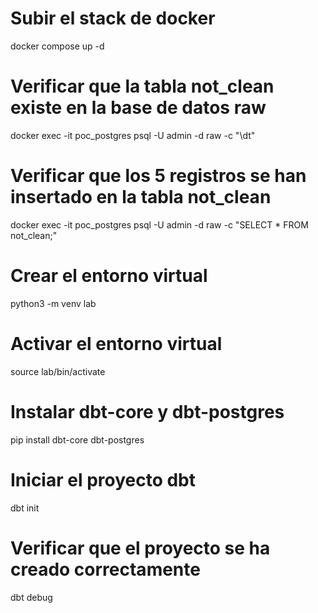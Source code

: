 
# Subir el stack de docker
docker compose up -d

# Verificar que la tabla not_clean existe en la base de datos raw
docker exec -it poc_postgres psql -U admin -d raw -c "\dt"

# Verificar que los 5 registros se han insertado en la tabla not_clean
docker exec -it poc_postgres psql -U admin -d raw -c "SELECT * FROM not_clean;"

# Crear el entorno virtual
python3 -m venv lab

# Activar el entorno virtual
source lab/bin/activate

# Instalar dbt-core y dbt-postgres
pip install dbt-core dbt-postgres

# Iniciar el proyecto dbt
dbt init

# Verificar que el proyecto se ha creado correctamente
dbt debug

